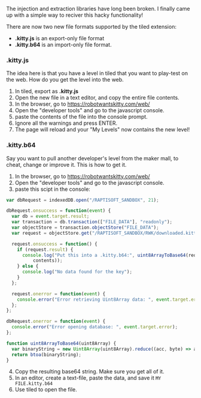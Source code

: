 The injection and extraction libraries have long been broken.
I finally came up with a simple way to reciver this hacky functionality!

There are now two new file formats supported by the tiled extension:
- **.kitty.js** is an export-only file format
- **.kitty.b64** is an import-only file format.

### .kitty.js
The idea here is that you have a level in tiled that you want to play-test on the 
web. How do you get the level into the web.

1. In tiled, export as **.kitty.js**
2. Open the new file in a text editor, and copy the entire file contents.
3. In the browser, go to https://robotwantskitty.com/web/
4. Open the "developer tools" and go to the javascript console.
5. paste the contents of the file into the console prompt.
6. Ignore all the warnings and press ENTER.
7. The page will reload and your "My Levels" now contains the new level!

### **.kitty.b64**
Say you want to pull another developer's level from the maker mall, to cheat, change 
or improve it. This is how to get it.

1. In the browser, go to https://robotwantskitty.com/web/
2. Open the "developer tools" and go to the javascript console.
3. paste this scipt in the console:
```javascript
var dbRequest = indexedDB.open("/RAPTISOFT_SANDBOX", 21);

dbRequest.onsuccess = function(event) {
  var db = event.target.result;
  var transaction = db.transaction(["FILE_DATA"], "readonly");
  var objectStore = transaction.objectStore("FILE_DATA");
  var request = objectStore.get("/RAPTISOFT_SANDBOX/RWK/downloaded.kitty"); // Replace with your key

  request.onsuccess = function() {
    if (request.result) {
      console.log("Put this into a .kitty.b64:", uint8ArrayToBase64(request.result.
          contents));
    } else {
      console.log("No data found for the key");
    }
  };

  request.onerror = function(event) {
    console.error("Error retrieving Uint8Array data: ", event.target.error);
  };
};

dbRequest.onerror = function(event) {
  console.error("Error opening database: ", event.target.error);
};

function uint8ArrayToBase64(uint8Array) {
  var binaryString = new Uint8Array(uint8Array).reduce((acc, byte) => acc + String.fromCharCode(byte), '');
  return btoa(binaryString);
}
```
4. Copy the resulting base64 string. Make sure you get all of it.
5. In an editor, create a text-file, paste the data, and save it `MY FILE.kitty.b64`
6. Use tiled to open the file. 